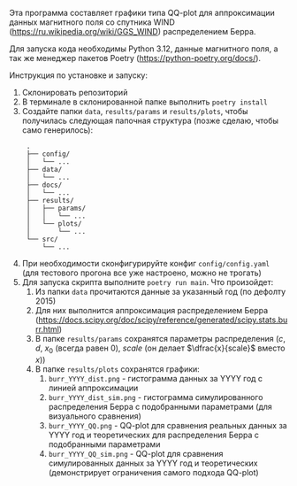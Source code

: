Эта программа составляет графики типа QQ-plot для аппроксимации данных магнитного поля со спутника WIND (https://ru.wikipedia.org/wiki/GGS_WIND) распределением Берра.

Для запуска кода необходимы Python 3.12, данные магнитного поля, а так же менеджер пакетов Poetry (https://python-poetry.org/docs/).

Инструкция по установке и запуску:
1. Склонировать репозиторий
2. В терминале в склонированной папке выполнить `poetry install`
3. Создайте папки `data`, `results/params` и `results/plots`, чтобы получилась следующая папочная структура (позже сделаю, чтобы само генерилось):
   ```
    .
    ├── config/
    │   └── ...
    ├── data/
    │   └── ...
    ├── docs/
    │   └── ...
    ├── results/
    │   ├── params/
    │   │   └── ...
    │   └── plots/
    │       └── ...
    └── src/
        └── ...
    ```
5. При необходимости сконфигурируйте конфиг `config/config.yaml` (для тестового прогона все уже настроено, можно не трогать)
6. Для запуска скрипта выполните `poetry run main`. Что произойдет:
   1. Из папки `data` прочитаются данные за указанный год (по дефолту 2015)
   2. Для них выполнится аппроксимация распределением Берра (https://docs.scipy.org/doc/scipy/reference/generated/scipy.stats.burr.html)
   3. В папке `results/params` сохранятся параметры распределения ($c$, $d$, $x_0$ (всегда равен 0), $scale$ (он делает $\dfrac{x}{scale}$ вместо $x$))
   4. В папке `results/plots` сохранятся графики:
      1. `burr_YYYY_dist.png` - гистограмма данных за YYYY год с линией аппроксимации
      2. `burr_YYYY_dist_sim.png` - гистограмма симулированного распределения Берра с подобранными параметрами (для визуального сравнения)
      3. `burr_YYYY_QQ.png` - QQ-plot для сравнения реальных данных за YYYY год и теоретических для распределения Берра с подобранными параметрами
      4. `burr_YYYY_QQ_sim.png` - QQ-plot для сравнения симулированных данных за YYYY год и теоретических (демонстрирует ограничения самого подхода QQ-plot)



